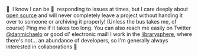 👋 &nbsp;I know I can be 🐌  &nbsp;responding to issues at times, but I care deeply about [open source](https://www.wikidata.org/wiki/Q39162) and will never completely leave a project without handing it over to someone or archiving it properly! (Unless the bus takes me, of course)
Ping me if it takes too long. You can also reach me easily on Twitter [@danmichaelo](https://twitter.com/danmichaelo) or good ol' electronic mail!
I work in the [librarysphere](https://www.wikidata.org/wiki/Q856625), where there's not… an abundance of developers, so I'm generally always interested in collaborations 🤗

